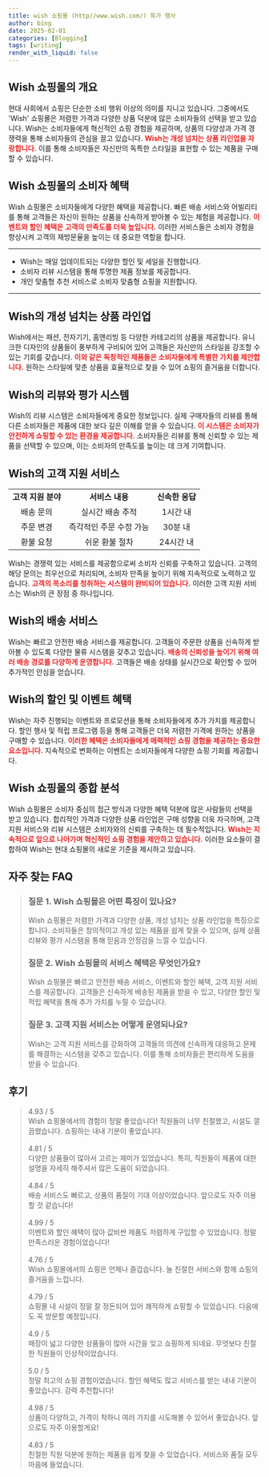 ```yaml
---
title: wish 쇼핑몰 (http//www.wish.com/) 특가 행사
author: bing
date: 2025-02-01
categories: [Blogging]
tags: [writing]
render_with_liquid: false
---
```



<h2 id='쇼핑몰_소개'>Wish 쇼핑몰의 개요</h2>

<p>현대 사회에서 쇼핑은 단순한 소비 행위 이상의 의미를 지니고 있습니다. 그중에서도 'Wish' 쇼핑몰은 저렴한 가격과 다양한 상품 덕분에 많은 소비자들의 선택을 받고 있습니다. Wish는 소비자들에게 혁신적인 쇼핑 경험을 제공하며, 상품의 다양성과 가격 경쟁력을 통해 소비자들의 관심을 끌고 있습니다. <b><span style="color: #ee2323;">Wish는 개성 넘치는 상품 라인업을 자랑합니다.</span></b> 이를 통해 소비자들은 자신만의 독특한 스타일을 표현할 수 있는 제품을 구매할 수 있습니다.</p>

<h2 id='소비자_혜택'>Wish 쇼핑몰의 소비자 혜택</h2>

<p>Wish 쇼핑몰은 소비자들에게 다양한 혜택을 제공합니다. 빠른 배송 서비스와 어빌리티를 통해 고객들은 자신이 원하는 상품을 신속하게 받아볼 수 있는 체험을 제공합니다. <b><span style="color: #ee2323;">이벤트와 할인 혜택은 고객의 만족도를 더욱 높입니다.</span></b> 이러한 서비스들은 소비자 경험을 향상시켜 고객의 재방문율을 높이는 데 중요한 역할을 합니다.</p>

<hr />

<ul>
    <li>Wish는 매일 업데이트되는 다양한 할인 및 세일을 진행합니다.</li>
    <li>소비자 리뷰 시스템을 통해 투명한 제품 정보를 제공합니다.</li>
    <li>개인 맞춤형 추천 서비스로 소비자 맞춤형 쇼핑을 지원합니다.</li>
</ul>

<hr />

<h2 id='상품_라인업'>Wish의 개성 넘치는 상품 라인업</h2>

<p>Wish에서는 패션, 전자기기, 홈앤리빙 등 다양한 카테고리의 상품을 제공합니다. 유니크한 디자인의 상품들이 풍부하게 구비되어 있어 고객들은 자신만의 스타일을 강조할 수 있는 기회를 갖습니다. <b><span style="color: #ee2323;">이와 같은 독창적인 제품들은 소비자들에게 특별한 가치를 제안합니다.</span></b> 원하는 스타일에 맞춘 상품을 효율적으로 찾을 수 있어 쇼핑의 즐거움을 더합니다.</p>

<h2 id='리뷰_시스템'>Wish의 리뷰와 평가 시스템</h2>

<p>Wish의 리뷰 시스템은 소비자들에게 중요한 정보입니다. 실제 구매자들의 리뷰를 통해 다른 소비자들은 제품에 대한 보다 깊은 이해를 얻을 수 있습니다. <b><span style="color: #ee2323;">이 시스템은 소비자가 안전하게 쇼핑할 수 있는 환경을 제공합니다.</span></b> 소비자들은 리뷰를 통해 신뢰할 수 있는 제품을 선택할 수 있으며, 이는 소비자의 만족도를 높이는 데 크게 기여합니다.</p>

<h2 id='고객_지원_서비스'>Wish의 고객 지원 서비스</h2>

<table>
    <tr>
        <td style="text-align: center; height: 17px;"><b>고객 지원 분야</b></td>
        <td style="text-align: center; height: 17px;"><b>서비스 내용</b></td>
        <td style="text-align: center; height: 17px;"><b>신속한 응답</b></td>
    </tr>
    <tr>
        <td style="text-align: center; height: 17px;">배송 문의</td>
        <td style="text-align: center; height: 17px;">실시간 배송 추적</td>
        <td style="text-align: center; height: 17px;">1시간 내</td>
    </tr>
    <tr>
        <td style="text-align: center; height: 17px;">주문 변경</td>
        <td style="text-align: center; height: 17px;">즉각적인 주문 수정 가능</td>
        <td style="text-align: center; height: 17px;">30분 내</td>
    </tr>
    <tr>
        <td style="text-align: center; height: 17px;">환불 요청</td>
        <td style="text-align: center; height: 17px;">쉬운 환불 절차</td>
        <td style="text-align: center; height: 17px;">24시간 내</td>
    </tr>
</table>

<p>Wish는 경쟁력 있는 서비스를 제공함으로써 소비자 신뢰를 구축하고 있습니다. 고객의 해당 문의는 최우선으로 처리되며, 소비자 만족을 높이기 위해 지속적으로 노력하고 있습니다. <b><span style="color: #ee2323;">고객의 목소리를 청취하는 시스템이 완비되어 있습니다.</span></b> 이러한 고객 지원 서비스는 Wish의 큰 장점 중 하나입니다.</p>

<h2 id='배송_서비스'>Wish의 배송 서비스</h2>

<p>Wish는 빠르고 안전한 배송 서비스를 제공합니다. 고객들이 주문한 상품을 신속하게 받아볼 수 있도록 다양한 물류 시스템을 갖추고 있습니다. <b><span style="color: #ee2323;">배송의 신뢰성을 높이기 위해 여러 배송 경로를 다양하게 운영합니다.</span></b> 고객들은 배송 상태를 실시간으로 확인할 수 있어 추가적인 안심을 얻습니다.</p>

<h2 id='할인_혜택'>Wish의 할인 및 이벤트 혜택</h2>

<p>Wish는 자주 진행되는 이벤트와 프로모션을 통해 소비자들에게 추가 가치를 제공합니다. 할인 행사 및 적립 프로그램 등을 통해 고객들은 더욱 저렴한 가격에 원하는 상품을 구매할 수 있습니다. <b><span style="color: #ee2323;">이러한 혜택은 소비자들에게 매력적인 쇼핑 경험을 제공하는 중요한 요소입니다.</span></b> 지속적으로 변화하는 이벤트는 소비자들에게 다양한 쇼핑 기회를 제공합니다.</p>

<h2 id='종합_정리'>Wish 쇼핑몰의 종합 분석</h2>

<p>Wish 쇼핑몰은 소비자 중심의 접근 방식과 다양한 혜택 덕분에 많은 사람들의 선택을 받고 있습니다. 합리적인 가격과 다양한 상품 라인업은 구매 성향을 더욱 자극하며, 고객 지원 서비스와 리뷰 시스템은 소비자와의 신뢰를 구축하는 데 필수적입니다. <b><span style="color: #ee2323;">Wish는 지속적으로 앞으로 나아가며 혁신적인 쇼핑 경험을 제안하고 있습니다.</span></b> 이러한 요소들이 결합하여 Wish는 현대 쇼핑몰의 새로운 기준을 제시하고 있습니다.</p>


<h2 id='자주_찾는_FAQ'>자주 찾는 FAQ</h2>
<div itemscope="" itemtype="https://schema.org/FAQPage"> 
<blockquote> 
<div itemscope="" itemprop="mainEntity" itemtype="https://schema.org/Question"> 
<h3 itemprop="name">질문 1. Wish 쇼핑몰은 어떤 특징이 있나요?</h3> 
<div itemscope="" itemprop="acceptedAnswer" itemtype="https://schema.org/Answer"> 
<span itemprop="text"> 
<p>Wish 쇼핑몰은 저렴한 가격과 다양한 상품, 개성 넘치는 상품 라인업을 특징으로 합니다. 소비자들은 창의적이고 개성 있는 제품을 쉽게 찾을 수 있으며, 실제 상품 리뷰와 평가 시스템을 통해 믿음과 안정감을 느낄 수 있습니다.</p> 
</span> 
</div> 
</div> 
<div itemscope="" itemprop="mainEntity" itemtype="https://schema.org/Question"> 
<h3 itemprop="name">질문 2. Wish 쇼핑몰의 서비스 혜택은 무엇인가요?</h3> 
<div itemscope="" itemprop="acceptedAnswer" itemtype="https://schema.org/Answer"> 
<span itemprop="text"> 
<p>Wish 쇼핑몰은 빠르고 안전한 배송 서비스, 이벤트와 할인 혜택, 고객 지원 서비스를 제공합니다. 고객들은 신속하게 배송된 제품을 받을 수 있고, 다양한 할인 및 적립 혜택을 통해 추가 가치를 누릴 수 있습니다.</p> 
</span> 
</div> 
</div> 
<div itemscope="" itemprop="mainEntity" itemtype="https://schema.org/Question"> 
<h3 itemprop="name">질문 3. 고객 지원 서비스는 어떻게 운영되나요?</h3> 
<div itemscope="" itemprop="acceptedAnswer" itemtype="https://schema.org/Answer"> 
<span itemprop="text"> 
<p>Wish는 고객 지원 서비스를 강화하여 고객들의 의견에 신속하게 대응하고 문제를 해결하는 시스템을 갖추고 있습니다. 이를 통해 소비자들은 편리하게 도움을 받을 수 있습니다.</p> 
</span> 
</div> 
</div> 
</blockquote> 
</div>
<h2 id='후기'>후기</h2>
<div itemscope itemtype="https://schema.org/Product">
  <blockquote>
  <div itemprop="review" itemscope itemtype="https://schema.org/Review">
      <div itemprop="reviewRating" itemscope itemtype="https://schema.org/Rating"> <span itemprop="ratingValue">4.93</span> / <span itemprop="bestRating">5</span> </div>
      <span itemprop="reviewBody">Wish 쇼핑몰에서의 경험이 정말 좋았습니다! 직원들이 너무 친절했고, 시설도 깔끔했습니다. 쇼핑하는 내내 기분이 좋았습니다.</span>
  </div>
  <br>
  <div itemprop="review" itemscope itemtype="https://schema.org/Review">
      <div itemprop="reviewRating" itemscope itemtype="https://schema.org/Rating"> <span itemprop="ratingValue">4.81</span> / <span itemprop="bestRating">5</span> </div>
      <span itemprop="reviewBody">다양한 상품들이 많아서 고르는 재미가 있었습니다. 특히, 직원들이 제품에 대한 설명을 자세히 해주셔서 많은 도움이 되었습니다.</span>
  </div>
  <br>
  <div itemprop="review" itemscope itemtype="https://schema.org/Review">
      <div itemprop="reviewRating" itemscope itemtype="https://schema.org/Rating"> <span itemprop="ratingValue">4.84</span> / <span itemprop="bestRating">5</span> </div>
      <span itemprop="reviewBody">배송 서비스도 빠르고, 상품의 품질이 기대 이상이었습니다. 앞으로도 자주 이용할 것 같습니다!</span>
  </div>
  <br>
  <div itemprop="review" itemscope itemtype="https://schema.org/Review">
      <div itemprop="reviewRating" itemscope itemtype="https://schema.org/Rating"> <span itemprop="ratingValue">4.99</span> / <span itemprop="bestRating">5</span> </div>
      <span itemprop="reviewBody">이벤트와 할인 혜택이 많아 값비싼 제품도 저렴하게 구입할 수 있었습니다. 정말 만족스러운 경험이었습니다!</span>
  </div>
  <br>
  <div itemprop="review" itemscope itemtype="https://schema.org/Review">
      <div itemprop="reviewRating" itemscope itemtype="https://schema.org/Rating"> <span itemprop="ratingValue">4.76</span> / <span itemprop="bestRating">5</span> </div>
      <span itemprop="reviewBody">Wish 쇼핑몰에서의 쇼핑은 언제나 즐겁습니다. 늘 친절한 서비스와 함께 쇼핑의 즐거움을 느낍니다.</span>
  </div>
  <br>
  <div itemprop="review" itemscope itemtype="https://schema.org/Review">
      <div itemprop="reviewRating" itemscope itemtype="https://schema.org/Rating"> <span itemprop="ratingValue">4.79</span> / <span itemprop="bestRating">5</span> </div>
      <span itemprop="reviewBody">쇼핑몰 내 시설이 정말 잘 정돈되어 있어 쾌적하게 쇼핑할 수 있었습니다. 다음에도 꼭 방문할 예정입니다.</span>
  </div>
  <br>
  <div itemprop="review" itemscope itemtype="https://schema.org/Review">
      <div itemprop="reviewRating" itemscope itemtype="https://schema.org/Rating"> <span itemprop="ratingValue">4.9</span> / <span itemprop="bestRating">5</span> </div>
      <span itemprop="reviewBody">매장이 넓고 다양한 상품들이 많아 시간을 잊고 쇼핑하게 되네요. 무엇보다 친절한 직원들이 인상적이었습니다.</span>
  </div>
  <br>
  <div itemprop="review" itemscope itemtype="https://schema.org/Review">
      <div itemprop="reviewRating" itemscope itemtype="https://schema.org/Rating"> <span itemprop="ratingValue">5.0</span> / <span itemprop="bestRating">5</span> </div>
      <span itemprop="reviewBody">정말 최고의 쇼핑 경험이었습니다. 할인 혜택도 많고 서비스를 받는 내내 기분이 좋았습니다. 강력 추천합니다!</span>
  </div>
  <br>
  <div itemprop="review" itemscope itemtype="https://schema.org/Review">
      <div itemprop="reviewRating" itemscope itemtype="https://schema.org/Rating"> <span itemprop="ratingValue">4.98</span> / <span itemprop="bestRating">5</span> </div>
      <span itemprop="reviewBody">상품이 다양하고, 가격이 착하니 여러 가지를 시도해볼 수 있어서 좋았습니다. 앞으로도 자주 이용할게요!</span>
  </div>
  <br>
  <div itemprop="review" itemscope itemtype="https://schema.org/Review">
      <div itemprop="reviewRating" itemscope itemtype="https://schema.org/Rating"> <span itemprop="ratingValue">4.83</span> / <span itemprop="bestRating">5</span> </div>
      <span itemprop="reviewBody">친절한 직원 덕분에 원하는 제품을 쉽게 찾을 수 있었습니다. 서비스와 품질 모두 마음에 들었습니다.</span>
  </div>
  </blockquote>
</div>
